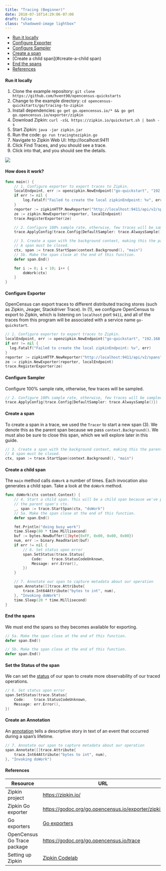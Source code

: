 ```yaml
---
title: "Tracing (Beginner)"
date: 2018-07-16T14:29:06-07:00
draft: false
class: "shadowed-image lightbox"
---
```


- [Run it locally](#run-it-locally)
- [Configure Exporter](#configure-exporter)
- [Configure Sampler](#configure-sampler)
- [Create a span](#create-a-span)
- [Create a child span](#create-a-child span)
- [End the spans](#end-the-spans)
- [References](#references)

#### Run it locally
1. Clone the example repository: `git clone https://github.com/hvent90/opencensus-quickstarts`
2. Change to the example directory: `cd opencensus-quickstarts/go/tracing-to-zipkin`
3. Install dependencies: `go get go.opencensus.io/* && go get go.opencensus.io/exporter/zipkin`
4. Download Zipkin: `curl -sSL https://zipkin.io/quickstart.sh | bash -s`
5. Start Zipkin: `java -jar zipkin.jar`
6. Run the code: `go run tracingtozipkin.go`
7. Navigate to Zipkin Web UI: http://localhost:9411
8. Click Find Traces, and you should see a trace.
9. Click into that, and you should see the details.

![](go-tracing-zipkin.png)

#### How does it work?
```go
func main() {
	// 1. Configure exporter to export traces to Zipkin.
	localEndpoint, err := openzipkin.NewEndpoint("go-quickstart", "192.168.1.5:5454")
	if err != nil {
		log.Fatalf("Failed to create the local zipkinEndpoint: %v", err)
	}
	reporter := zipkinHTTP.NewReporter("http://localhost:9411/api/v2/spans")
	ze := zipkin.NewExporter(reporter, localEndpoint)
	trace.RegisterExporter(ze)

	// 2. Configure 100% sample rate, otherwise, few traces will be sampled.
	trace.ApplyConfig(trace.Config{DefaultSampler: trace.AlwaysSample()})

	// 3. Create a span with the background context, making this the parent span.
	// A span must be closed.
	ctx, span := trace.StartSpan(context.Background(), "main")
	// 5b. Make the span close at the end of this function.
	defer span.End()

	for i := 0; i < 10; i++ {
		doWork(ctx)
	}
}
```

#### Configure Exporter
OpenCensus can export traces to different distributed tracing stores (such as Zipkin, Jeager, Stackdriver Trace). In (1), we configure OpenCensus to export to Zipkin, which is listening on `localhost` port `9411`, and all of the traces from this program will be associated with a service name `go-quickstart`.
```go
// 1. Configure exporter to export traces to Zipkin.
localEndpoint, err := openzipkin.NewEndpoint("go-quickstart", "192.168.1.5:5454")
if err != nil {
  log.Fatalf("Failed to create the local zipkinEndpoint: %v", err)
}
reporter := zipkinHTTP.NewReporter("http://localhost:9411/api/v2/spans")
ze := zipkin.NewExporter(reporter, localEndpoint)
trace.RegisterExporter(ze)
```

#### Configure Sampler
Configure 100% sample rate, otherwise, few traces will be sampled.
```go
// 2. Configure 100% sample rate, otherwise, few traces will be sampled.
trace.ApplyConfig(trace.Config{DefaultSampler: trace.AlwaysSample()})
```

#### Create a span
To create a span in a trace, we used the `Tracer` to start a new span (3). We denote this as the parent span because we pass `context.Background()`. We must also be sure to close this span, which we will explore later in this guide.
```go
// 3. Create a span with the background context, making this the parent span.
// A span must be closed.
ctx, span := trace.StartSpan(context.Background(), "main")
```

#### Create a child span
The `main` method calls `doWork` a number of times. Each invocation also generates a child span. Take a look at the `doWork` method.
```go
func doWork(ctx context.Context) {
	// 4. Start a child span. This will be a child span because we've passed
	// the parent span's ctx.
	_, span := trace.StartSpan(ctx, "doWork")
	// 5a. Make the span close at the end of this function.
	defer span.End()

	fmt.Println("doing busy work")
	time.Sleep(80 * time.Millisecond)
	buf := bytes.NewBuffer([]byte{0xFF, 0x00, 0x00, 0x00})
	num, err := binary.ReadVarint(buf)
	if err != nil {
		// 6. Set status upon error
		span.SetStatus(trace.Status{
			Code:    trace.StatusCodeUnknown,
			Message: err.Error(),
		})
	}

	// 7. Annotate our span to capture metadata about our operation
	span.Annotate([]trace.Attribute{
		trace.Int64Attribute("bytes to int", num),
	}, "Invoking doWork")
	time.Sleep(20 * time.Millisecond)
}
```

#### End the spans
We must end the spans so they becomes available for exporting.
```go
// 5a. Make the span close at the end of this function.
defer span.End()

// 5b. Make the span close at the end of this function.
defer span.End()
```

#### Set the Status of the span
We can set the [status](https://opencensus.io/tracing/span/status/) of our span to create more observability of our traced operations.
```go
// 6. Set status upon error
span.SetStatus(trace.Status{
	Code:    trace.StatusCodeUnknown,
	Message: err.Error(),
})
```

#### Create an Annotation
An [annotation](https://opencensus.io/tracing/span/time_events/annotation/) tells a descriptive story in text of an event that occurred during a span’s lifetime.
```go
// 7. Annotate our span to capture metadata about our operation
span.Annotate([]trace.Attribute{
	trace.Int64Attribute("bytes to int", num),
}, "Invoking doWork")
```


#### References

Resource|URL
---|---
Zipkin project|https://zipkin.io/
Zipkin Go exporter|https://godoc.org/go.opencensus.io/exporter/zipkin
Go exporters|[Go exporters](/guides/exporters/supported-exporters/go)
OpenCensus Go Trace package|https://godoc.org/go.opencensus.io/trace
Setting up Zipkin|[Zipkin Codelab](/codelabs/zipkin)
